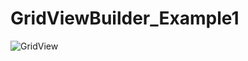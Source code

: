 # GridViewBuilder_Example1

![GridView](https://user-images.githubusercontent.com/59411109/189485962-28c63d9f-5cb0-4c4a-a15e-b93e1c680d4f.gif)

